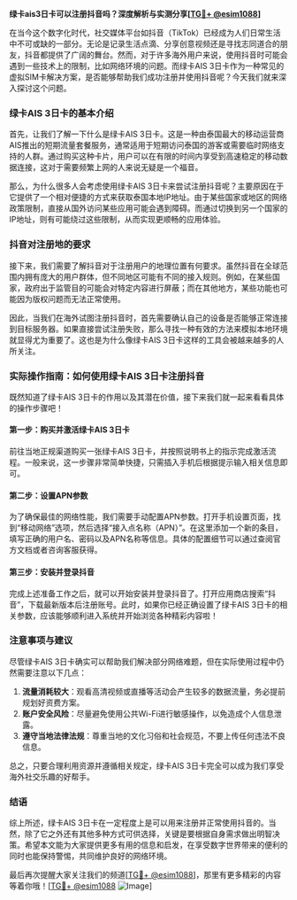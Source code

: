 **绿卡ais3日卡可以注册抖音吗？深度解析与实测分享[[TG💪+ @esim1088](https://t.me/s/esim1088)]**

在当今这个数字化时代，社交媒体平台如抖音（TikTok）已经成为人们日常生活中不可或缺的一部分。无论是记录生活点滴、分享创意视频还是寻找志同道合的朋友，抖音都提供了广阔的舞台。然而，对于许多海外用户来说，使用抖音时可能会遇到一些技术上的限制，比如网络环境的问题。而绿卡AIS 3日卡作为一种常见的虚拟SIM卡解决方案，是否能够帮助我们成功注册并使用抖音呢？今天我们就来深入探讨这个问题。

### 绿卡AIS 3日卡的基本介绍

首先，让我们了解一下什么是绿卡AIS 3日卡。这是一种由泰国最大的移动运营商AIS推出的短期流量套餐服务，通常适用于短期访问泰国的游客或需要临时网络支持的人群。通过购买这种卡片，用户可以在有限的时间内享受到高速稳定的移动数据连接，这对于需要频繁上网的人来说无疑是一个福音。

那么，为什么很多人会考虑使用绿卡AIS 3日卡来尝试注册抖音呢？主要原因在于它提供了一个相对便捷的方式来获取泰国本地IP地址。由于某些国家或地区的网络政策限制，直接从国外访问某些应用可能会遇到障碍。而通过切换到另一个国家的IP地址，则有可能绕过这些限制，从而实现更顺畅的应用体验。

### 抖音对注册地的要求

接下来，我们需要了解抖音对于注册用户的地理位置有何要求。虽然抖音在全球范围内拥有庞大的用户群体，但不同地区可能有不同的接入规则。例如，在某些国家，政府出于监管目的可能会对特定内容进行屏蔽；而在其他地方，某些功能也可能因为版权问题而无法正常使用。

因此，当我们在海外试图注册抖音时，首先需要确认自己的设备是否能够正常连接到目标服务器。如果直接尝试注册失败，那么寻找一种有效的方法来模拟本地环境就显得尤为重要了。这也是为什么像绿卡AIS 3日卡这样的工具会被越来越多的人所关注。

### 实际操作指南：如何使用绿卡AIS 3日卡注册抖音

既然知道了绿卡AIS 3日卡的作用以及其潜在价值，接下来我们就一起来看看具体的操作步骤吧！

#### 第一步：购买并激活绿卡AIS 3日卡
前往当地正规渠道购买一张绿卡AIS 3日卡，并按照说明书上的指示完成激活流程。一般来说，这一步骤非常简单快捷，只需插入手机后根据提示输入相关信息即可。

#### 第二步：设置APN参数
为了确保最佳的网络性能，我们需要手动配置APN参数。打开手机设置页面，找到“移动网络”选项，然后选择“接入点名称（APN）”。在这里添加一个新的条目，填写正确的用户名、密码以及APN名称等信息。具体的配置细节可以通过查阅官方文档或者咨询客服获得。

#### 第三步：安装并登录抖音
完成上述准备工作之后，就可以开始安装并登录抖音了。打开应用商店搜索“抖音”，下载最新版本后注册账号。此时，如果你已经正确设置了绿卡AIS 3日卡的相关参数，应该能够顺利进入系统并开始浏览各种精彩内容啦！

### 注意事项与建议

尽管绿卡AIS 3日卡确实可以帮助我们解决部分网络难题，但在实际使用过程中仍然需要注意以下几点：

1. **流量消耗较大**：观看高清视频或直播等活动会产生较多的数据流量，务必提前规划好资费方案。
2. **账户安全风险**：尽量避免使用公共Wi-Fi进行敏感操作，以免造成个人信息泄露。
3. **遵守当地法律法规**：尊重当地的文化习俗和社会规范，不要上传任何违法不良信息。

总之，只要合理利用资源并遵循相关规定，绿卡AIS 3日卡完全可以成为我们享受海外社交乐趣的好帮手。

### 结语

综上所述，绿卡AIS 3日卡在一定程度上是可以用来注册并正常使用抖音的。当然，除了它之外还有其他多种方式可供选择，关键是要根据自身需求做出明智决策。希望本文能为大家提供更多有用的信息和启发，在享受数字世界带来的便利的同时也能保持警惕，共同维护良好的网络环境。

最后再次提醒大家关注我们的频道[[TG💪+ @esim1088](https://t.me/s/esim1088)]，那里有更多精彩的内容等着你哦！[[TG💪+ @esim1088](https://t.me/s/esim1088) ![Image](https://i.postimg.cc/4NQfJmqS/Snipaste-2025-05-13-00-14-12.png)]